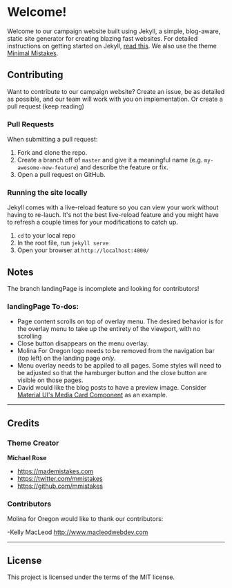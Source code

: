 # Welcome!

Welcome to our campaign website built using Jekyll, a simple, blog-aware, static site generator for creating blazing fast websites. For detailed instructions on getting started on Jekyll, [read this](https://jekyllrb.com/). We also use the theme [Minimal Mistakes](https://mmistakes.github.io/minimal-mistakes/docs/quick-start-guide/).

## Contributing

Want to contribute to our campaign website? Create an issue, be as detailed as possible, and our team will work with you on implementation. Or create a pull request (keep reading) 

### Pull Requests

When submitting a pull request:

1. Fork and clone the repo.
2. Create a branch off of `master` and give it a meaningful name (e.g. `my-awesome-new-feature`) and describe the feature or fix.
3. Open a pull request on GitHub.

### Running the site locally
Jekyll comes with a live-reload feature so you can view your work without having to re-lauch. It's not the best live-reload feature and you might have to refresh a couple times for your modifications to catch up.

1. `cd` to your local repo
2. In the root file, run `jekyll serve`
3. Open your browser at `http://localhost:4000/`

## Notes

The branch landingPage is incomplete and looking for contributors! 

### landingPage To-dos:
- Page content scrolls on top of overlay menu. The desired behavior is for the overlay menu to take up the entirety of the viewport, with no scrolling
- Close button disappears on the menu overlay. 
- Molina For Oregon logo needs to be removed from the navigation bar (top left) on the landing page _only_.
- Menu overlay needs to be appiled to all pages. Some styles will need to be adjusted so that the hamburger button and the close button are visible on those pages.
- David would like the blog posts to have a preview image. Consider [Material UI's Media Card Component](https://material-ui.com/demos/cards/) as an example. 


---

## Credits

### Theme Creator

**Michael Rose**

- <https://mademistakes.com>
- <https://twitter.com/mmistakes>
- <https://github.com/mmistakes>

### Contributors

Molina for Oregon would like to thank our contributors: 

-Kelly MacLeod <http://www.macleodwebdev.com>

---

## License

This project is licensed under the terms of the MIT license.
